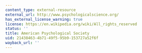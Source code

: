 ```yaml
---
content_type: external-resource
external_url: http://www.psychologicalscience.org/
has_external_license_warning: true
license: https://en.wikipedia.org/wiki/All_rights_reserved
status: ''
title: American Psychological Society
uid: 21438463-4b71-49f5-95b9-153727a52f6f
wayback_url: ''
---
```

